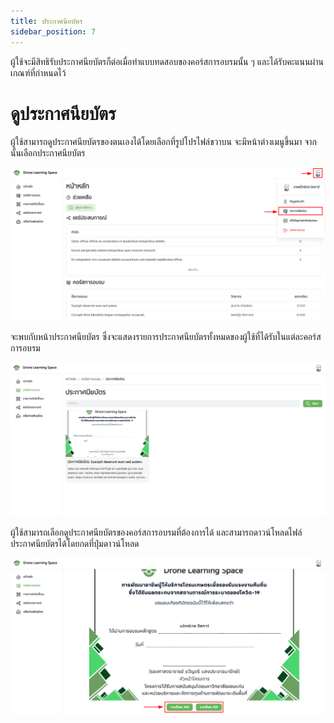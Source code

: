 ```yaml
---
title: ประกาศนียบัตร
sidebar_position: 7
---
```


ผู้ใช้จะมีสิทธิรับประกาศนียบัตรก็ต่อเมื่อทำแบบทดสอบของคอร์สการอบรมนั้น ๆ และได้รับคะแนนผ่านเกณฑ์ที่กำหนดไว้

# ดูประกาศนียบัตร

ผู้ใช้สามารถดูประกาศนียบัตรของตนเองได้โดยเลือกที่รูปโปรไฟล์ขวาบน จะมีหน้าต่างเมนูขึ้นมา จากนั้นเลือกประกาศนียบัตร

![เมนูประกาศนียบัตร](../static/img/docs/certificate/1.png "เมนูประกาศนียบัตร")

จะพบกับหน้าประกาศนียบัตร ซึ่งจะแสดงรายการประกาศนียบัตรทั้งหมดของผู้ใช้ที่ได้รับในแต่ละคอร์สการอบรม

![หน้าประกาศนียบัตร](../static/img/docs/certificate/2.png "หน้าประกาศนียบัตร")

ผู้ใช้สามารถเลือกดูประกาศนียบัตรของคอร์สการอบรมที่ต้องการได้ และสามารถดาวน์โหลดไฟล์ประกาศนียบัตรได้โดยกดที่ปุ่มดาวน์โหลด

![หน้าประกาศนียบัตร](../static/img/docs/certificate/3.png "หน้าประกาศนียบัตร")
